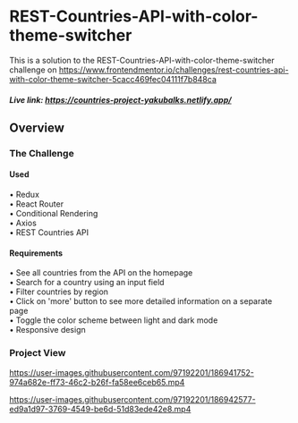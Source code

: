 # REST-Countries-API-with-color-theme-switcher
This is a solution to the REST-Countries-API-with-color-theme-switcher challenge on https://www.frontendmentor.io/challenges/rest-countries-api-with-color-theme-switcher-5cacc469fec04111f7b848ca </br>
##### Live link: https://countries-project-yakubalks.netlify.app/
## Overview
###  The Challenge
#### Used
• Redux </br>
• React Router </br>
• Conditional Rendering </br>
• Axios </br>
• REST Countries API </br>
#### Requirements
• See all countries from the API on the homepage </br>
• Search for a country using an input field </br>
• Filter countries by region </br>
• Click on 'more' button to see more detailed information on a separate page </br>
• Toggle the color scheme between light and dark mode </br>
• Responsive design </br>
### Project View

https://user-images.githubusercontent.com/97192201/186941752-974a682e-ff73-46c2-b26f-fa58ee6ceb65.mp4

https://user-images.githubusercontent.com/97192201/186942577-ed9a1d97-3769-4549-be6d-51d83ede42e8.mp4

